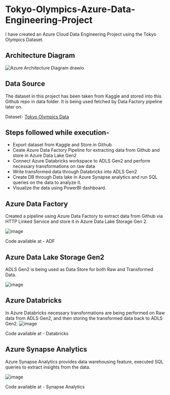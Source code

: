 # Tokyo-Olympics-Azure-Data-Engineering-Project

I have created an Azure Cloud Data Engineering Project using the Tokyo Olympics Dataset.

## Architecture Diagram

![Azure Architecture Diagram drawio](https://github.com/Bloom-98/olympic-data-engineering-project/assets/93408790/8fab6c59-4610-4774-8246-c91b7fa70a74)




## Data Source

The dataset in this project has been taken from Kaggle and stored into this Github repo in data folder. It is being used fetched by Data Factory pipeline later on.

Dataset- [Tokyo Olympics Data](https://www.kaggle.com/datasets/arjunprasadsarkhel/2021-olympics-in-tokyo)




## Steps followed while execution-

- Export dataset from Kaggle and Store in Github
- Ceate Azure Data Factory Pipeline for extracting data from Github and store in Azure Data Lake Gen2
- Connect Azure Databricks workspace to ADLS Gen2 and perform necessary transformations on raw data
- Write transformed data through Databricks into ADLS Gen2
- Create DB through Data lake in Azure Synapse analytics and run SQL queries on the data to analyze it.
- Visualize the data using PowerBI dashboard.


## Azure Data Factory

Created a pipeline using Azure Data Factory to extract data from Github via HTTP Linked Service and store it in Azure Data Lake Storage Gen 2.

![image](https://github.com/Bloom-98/olympic-data-engineering-project/assets/93408790/7959d122-c664-47e7-b7f7-70fa34a62d11)

Code available at - ADF



## Azure Data Lake Storage Gen2

ADLS Gen2 is being used as Data Store for both Raw and Transformed Data.

![image](https://github.com/Bloom-98/olympic-data-engineering-project/assets/93408790/a4a431eb-2647-4bb1-afc6-6b4f617848aa)



## Azure Databricks

In Azure Databricks necessary transformations are being performed on Raw data from ADLS Gen2, and then storing the transformed data back to ADLS Gen2.
![image](https://github.com/Bloom-98/olympic-data-engineering-project/assets/93408790/7b9268fe-9fe4-41d8-82cf-f21d139953de)

Code available at - Databricks

## Azure Synapse Analytics

Azure Synapse Analytics provides data warehousing feature, executed SQL queries to extract insights from the data.

![image](https://github.com/Bloom-98/olympic-data-engineering-project/assets/93408790/c97829f6-5336-476b-90f2-0c8853567736)

Code available at - Synapse Analytics


